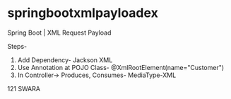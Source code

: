# springbootxmlpayloadex

Spring Boot | XML Request Payload

Steps- 
1. Add Dependency- Jackson XML
2. Use Annotation at POJO Class- @XmlRootElement(name="Customer")
3. In Controller-> Produces, Consumes- MediaType-XML

<customer>
<custId>121</custId>
<custName>SWARA</custName>
</customer>